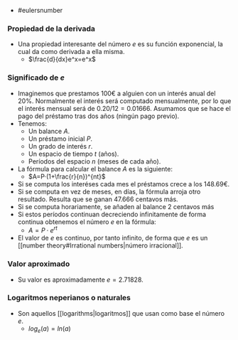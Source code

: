 - #eulersnumber

### Propiedad de la derivada
- Una propiedad interesante del número $e$ es su función exponencial, la cual da como derivada a ella misma.
	- $\frac{d}{dx}e^x=e^x$

### Significado de $e$
- Imaginemos que prestamos $100$€ a alguien con un interés anual del $20\%$. Normalmente el interés será computado mensualmente, por lo que el interés mensual será de $0.20/12=0.01666$. Asumamos que se hace el pago del préstamo tras dos años (ningún pago previo).
- Tenemos:
	- Un balance $A$.
	- Un préstamo inicial $P$.
	- Un grado de interés $r$.
	- Un espacio de tiempo $t$ (años).
	- Períodos del espacio $n$ (meses de cada año).
- La fórmula para calcular el balance $A$ es la siguiente:
	- $A=P·(1+\frac{r}{n})^{nt}$
- Si se computa los interéses cada mes el préstamos crece a los $148.69$€.
- Si se computa en vez de meses, en días, la fórmula arroja otro resultado. Resulta que se ganan $47.666$ centavos más.
- Si se computa horariamente, se añaden al balance $2$ centavos más
- Si estos períodos continuan decreciendo infinitamente de forma continua obtenemos el número $e$ en la fórmula:
	- $A=P·e^{rt}$
- El valor de $e$ es continuo, por tanto infinito, de forma que $e$ es un [[number theory#Irrational numbers|número irracional]].

### Valor aproximado
- Su valor es aproximadamente $e=2.71828$.

### Logaritmos neperianos o naturales
- Son aquellos [[logarithms|logaritmos]] que usan como base el número $e$.
	- $log_e(a)=ln(a)$